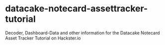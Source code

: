 # datacake-notecard-assettracker-tutorial
Decoder, Dashboard-Data and other information for the Datacake Notecard Asset Tracker Tutorial on Hackster.io
